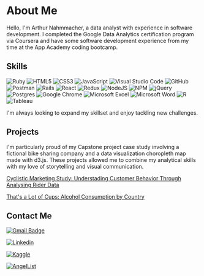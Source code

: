 # About Me

Hello, I'm Arthur Nahmmacher, a data analyst with experience in software development. I completed the Google Data Analytics certification program via Coursera and have some software development experience from my time at the App Academy coding bootcamp.

## Skills

![Ruby](https://img.shields.io/badge/ruby-%23CC342D.svg?style=for-the-badge&logo=ruby&logoColor=white)
![HTML5](https://img.shields.io/badge/HTML5-E34F26?style=for-the-badge&logo=html5&logoColor=white)
![CSS3](https://img.shields.io/badge/CSS3-1572B6?style=for-the-badge&logo=css3&logoColor=white)
![JavaScript](https://img.shields.io/badge/javascript-%23323330.svg?style=for-the-badge&logo=javascript&logoColor=%23F7DF1E)
![Visual Studio Code](https://img.shields.io/badge/Visual%20Studio%20Code-0078d7.svg?style=for-the-badge&logo=visual-studio-code&logoColor=white)
![GitHub](https://img.shields.io/badge/github-%23121011.svg?style=for-the-badge&logo=github&logoColor=white)
![Postman](https://img.shields.io/badge/Postman-FF6C37?style=for-the-badge&logo=postman&logoColor=white)
![Rails](https://img.shields.io/badge/rails-%23CC0000.svg?style=for-the-badge&logo=ruby-on-rails&logoColor=white)
![React](https://img.shields.io/badge/react-%2320232a.svg?style=for-the-badge&logo=react&logoColor=%2361DAFB)
![Redux](https://img.shields.io/badge/redux-%23593d88.svg?style=for-the-badge&logo=redux&logoColor=white)
![NodeJS](https://img.shields.io/badge/node.js-6DA55F?style=for-the-badge&logo=node.js&logoColor=white)
![NPM](https://img.shields.io/badge/NPM-%23000000.svg?style=for-the-badge&logo=npm&logoColor=white)
![jQuery](https://img.shields.io/badge/jquery-%230769AD.svg?style=for-the-badge&logo=jquery&logoColor=white)
![Postgres](https://img.shields.io/badge/postgres-%23316192.svg?style=for-the-badge&logo=postgresql&logoColor=white)
![Google Chrome](https://img.shields.io/badge/Google%20Chrome-4285F4?style=for-the-badge&logo=GoogleChrome&logoColor=white)
![Microsoft Excel](https://img.shields.io/badge/Microsoft_Excel-217346?style=for-the-badge&logo=microsoft-excel&logoColor=white)
![Microsoft Word](https://img.shields.io/badge/Microsoft_Word-2B579A?style=for-the-badge&logo=microsoft-word&logoColor=white)
![R](https://img.shields.io/badge/R-276DC3?style=for-the-badge&logo=r&logoColor=white)
![Tableau](https://img.shields.io/badge/Tableau-E97627?style=for-the-badge&logo=tableau&logoColor=white)


I'm always looking to expand my skillset and enjoy tackling new challenges.

## Projects

I'm particularly proud of my Capstone project case study involving a fictional bike sharing company and a data visualization choropleth map made with d3.js. These projects allowed me to combine my analytical skills with my love of storytelling and visual communication.

[Cyclistic Marketing Study: Understading Customer Behavior Through Analysing Rider Data](https://anahmmacher.github.io/cyclistic_capstone_project/)

[That's a Lot of Cups: Alcohol Consumption by Country](https://anahmmacher.github.io/Javascript_Project_12_27_21/)


## Contact Me

[![Gmail Badge](https://img.shields.io/badge/Gmail-EA4335?logo=gmail&logoColor=fff&style=for-the-badge)](mailto:acnahmmacher@gmail.com)

[![Linkedin](https://img.shields.io/badge/LinkedIn-0A66C2?logo=linkedin&logoColor=fff&style=for-the-badge)](https://www.linkedin.com/in/arthur-nahmmacher/)

[![Kaggle](https://img.shields.io/badge/Kaggle-20BEFF?logo=kaggle&logoColor=fff&style=for-the-badge)](https://www.kaggle.com/arthurnahmmacher)

[![AngelList](https://img.shields.io/badge/AngelList-000?logo=angellist&logoColor=fff&style=for-the-badge)](https://angel.co/u/arthur-nahmmacher)
